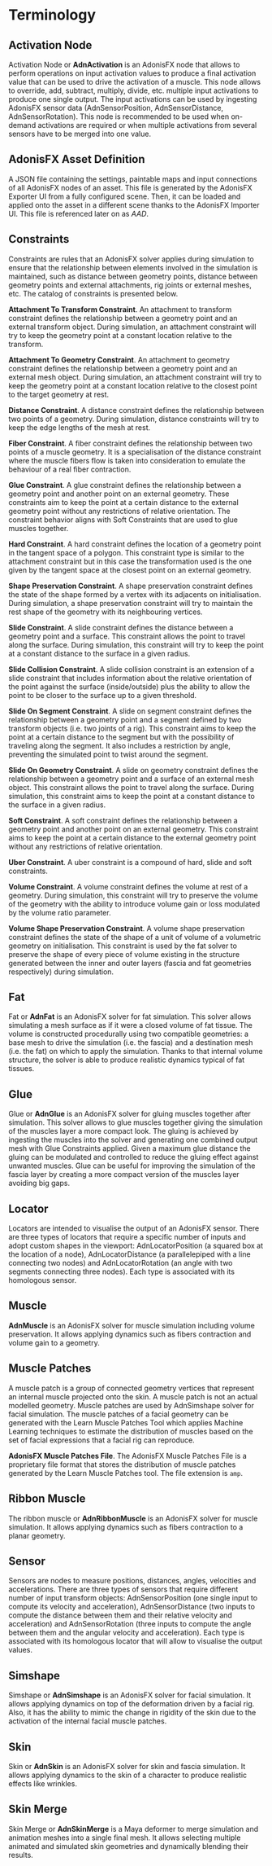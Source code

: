 # Terminology

## Activation Node

Activation Node or **AdnActivation** is an AdonisFX node that allows to perform operations on input activation values to produce a final activation value that can be used to drive the activation of a muscle. This node allows to override, add, subtract, multiply, divide, etc. multiple input activations to produce one single output. The input activations can be used by ingesting AdonisFX sensor data (AdnSensorPosition, AdnSensorDistance, AdnSensorRotation). This node is recommended to be used when on-demand activations are required or when multiple activations from several sensors have to be merged into one value.

## AdonisFX Asset Definition

A JSON file containing the settings, paintable maps and input connections of all AdonisFX nodes of an asset. This file is generated by the AdonisFX Exporter UI from a fully configured scene. Then, it can be loaded and applied onto the asset in a different scene thanks to the AdonisFX Importer UI. This file is referenced later on as *AAD*.

## Constraints

Constraints are rules that an AdonisFX solver applies during simulation to ensure that the relationship between elements involved in the simulation is maintained, such as distance between geometry points, distance between geometry points and external attachments, rig joints or external meshes, etc. The catalog of constraints is presented below.

**Attachment To Transform Constraint**. An attachment to transform constraint defines the relationship between a geometry point and an external transform object. During simulation, an attachment constraint will try to keep the geometry point at a constant location relative to the transform.

**Attachment To Geometry Constraint**. An attachment to geometry constraint defines the relationship between a geometry point and an external mesh object. During simulation, an attachment constraint will try to keep the geometry point at a constant location relative to the closest point to the target geometry at rest.

**Distance Constraint**. A distance constraint defines the relationship between two points of a geometry. During simulation, distance constraints will try to keep the edge lengths of the mesh at rest.

**Fiber Constraint**. A fiber constraint defines the relationship between two points of a muscle geometry. It is a specialisation of the distance constraint where the muscle fibers flow is taken into consideration to emulate the behaviour of a real fiber contraction.

**Glue Constraint**. A glue constraint defines the relationship between a geometry point and another point on an external geometry. These constraints aim to keep the point at a certain distance to the external geometry point without any restrictions of relative orientation. The constraint behavior aligns with Soft Constraints that are used to glue muscles together.

**Hard Constraint**. A hard constraint defines the location of a geometry point in the tangent space of a polygon. This constraint type is similar to the attachment constraint but in this case the transformation used is the one given by the tangent space at the closest point on an external geometry.

**Shape Preservation Constraint**. A shape preservation constraint defines the state of the shape formed by a vertex with its adjacents on initialisation. During simulation, a shape preservation constraint will try to maintain the rest shape of the geometry with its neighbouring vertices.

**Slide Constraint**. A slide constraint defines the distance between a geometry point and a surface. This constraint allows the point to travel along the surface. During simulation, this constraint will try to keep the point at a constant distance to the surface in a given radius.

**Slide Collision Constraint**. A slide collision constraint is an extension of a slide constraint that includes information about the relative orientation of the point against the surface (inside/outside) plus the ability to allow the point to be closer to the surface up to a given threshold.

**Slide On Segment Constraint**. A slide on segment constraint defines the relationship between a geometry point and a segment defined by two transform objects (i.e. two joints of a rig). This constraint aims to keep the point at a certain distance to the segment but with the possibility of traveling along the segment. It also includes a restriction by angle, preventing the simulated point to twist around the segment.

**Slide On Geometry Constraint**. A slide on geometry constraint defines the relationship between a geometry point and a surface of an external mesh object. This constraint allows the point to travel along the surface. During simulation, this constraint aims to keep the point at a constant distance to the surface in a given radius.

**Soft Constraint**. A soft constraint defines the relationship between a geometry point and another point on an external geometry. This constraint aims to keep the point at a certain distance to the external geometry point without any restrictions of relative orientation.

**Uber Constraint**. A uber constraint is a compound of hard, slide and soft constraints.

**Volume Constraint**. A volume constraint defines the volume at rest of a geometry. During simulation, this constraint will try to preserve the volume of the geometry with the ability to introduce volume gain or loss modulated by the volume ratio parameter.

**Volume Shape Preservation Constraint**. A volume shape preservation constraint defines the state of the shape of a unit of volume of a volumetric geometry on initialisation. This constraint is used by the fat solver to preserve the shape of every piece of volume existing in the structure generated between the inner and outer layers (fascia and fat geometries respectively) during simulation.

## Fat

Fat or **AdnFat** is an AdonisFX solver for fat simulation. This solver allows simulating a mesh surface as if it were a closed volume of fat tissue. The volume is constructed procedurally using two compatible geometries: a base mesh to drive the simulation (i.e. the fascia) and a destination mesh (i.e. the fat) on which to apply the simulation. Thanks to that internal volume structure, the solver is able to produce realistic dynamics typical of fat tissues.

## Glue

Glue or **AdnGlue** is an AdonisFX solver for gluing muscles together after simulation. This solver allows to glue muscles together giving the simulation of the muscles layer a more compact look. The gluing is achieved by ingesting the muscles into the solver and generating one combined output mesh with Glue Constraints applied. Given a maximum glue distance the gluing can be modulated and controlled to reduce the gluing effect against unwanted muscles. Glue can be useful for improving the simulation of the fascia layer by creating a more compact version of the muscles layer avoiding big gaps.

## Locator

Locators are intended to visualise the output of an AdonisFX sensor. There are three types of locators that require a specific number of inputs and adopt custom shapes in the viewport: AdnLocatorPosition (a squared box at the location of a node), AdnLocatorDistance (a parallelepiped with a line connecting two nodes) and AdnLocatorRotation (an angle with two segments connecting three nodes). Each type is associated with its homologous sensor.

## Muscle

**AdnMuscle** is an AdonisFX solver for muscle simulation including volume preservation. It allows applying dynamics such as fibers contraction and volume gain to a geometry.

## Muscle Patches

A muscle patch is a group of connected geometry vertices that represent an internal muscle projected onto the skin. A muscle patch is not an actual modelled geometry. Muscle patches are used by AdnSimshape solver for facial simulation. The muscle patches of a facial geometry can be generated with the Learn Muscle Patches Tool which applies Machine Learning techniques to estimate the distribution of muscles based on the set of facial expressions that a facial rig can reproduce.

**AdonisFX Muscle Patches File**. The AdonisFX Muscle Patches File is a proprietary file format that stores the distribution of muscle patches generated by the Learn Muscle Patches tool. The file extension is `amp`.

## Ribbon Muscle

The ribbon muscle or **AdnRibbonMuscle** is an AdonisFX solver for muscle simulation. It allows applying dynamics such as fibers contraction to a planar geometry.

## Sensor

Sensors are nodes to measure positions, distances, angles, velocities and accelerations. There are three types of sensors that require different number of input transform objects: AdnSensorPosition (one single input to compute its velocity and acceleration), AdnSensorDistance (two inputs to compute the distance between them and their relative velocity and acceleration) and AdnSensorRotation (three inputs to compute the angle between them and the angular velocity and acceleration). Each type is associated with its homologous locator that will allow to visualise the output values.

## Simshape

Simshape or **AdnSimshape** is an AdonisFX solver for facial simulation. It allows applying dynamics on top of the deformation driven by a facial rig. Also, it has the ability to mimic the change in rigidity of the skin due to the activation of the internal facial muscle patches.

## Skin

Skin or **AdnSkin** is an AdonisFX solver for skin and fascia simulation. It allows applying dynamics to the skin of a character to produce realistic effects like wrinkles.

## Skin Merge

Skin Merge or **AdnSkinMerge** is a Maya deformer to merge simulation and animation meshes into a single final mesh. It allows selecting multiple animated and simulated skin geometries and dynamically blending their results.

